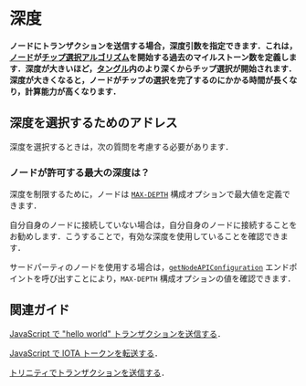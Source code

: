 # 深度
<!-- # Depth -->

**ノードにトランザクションを送信する場合，深度引数を指定できます．これは，[ノード](../network/nodes.md)が[チップ選択アルゴリズム](../network/the-tangle.md#tip-selection)を開始する過去のマイルストーン数を定義します．深度が大きいほど，[タングル](../network/the-tangle.md)内のより深くからチップ選択が開始されます．深度が大きくなると，ノードがチップの選択を完了するのにかかる時間が長くなり，計算能力が高くなります．**
<!-- **When sending a transaction to a node, you can specify a depth argument, which defines how many milestones in the past the [node](../network/nodes.md) starts the [tip selection algorithm](../network/the-tangle.md#tip-selection). The greater the depth, the farther back in the [Tangle](../network/the-tangle.md) the node starts. A greater depth increases the time that nodes take to complete tip selection, making them use more computational power.** -->

## 深度を選択するためのアドレス
<!-- ## Advice for choosing a depth -->

深度を選択するときは，次の質問を考慮する必要があります．
<!-- When choosing a depth, you should consider the following question. -->

### ノードが許可する最大の深度は？
<!-- ### What is the maximum depth that your node will allow? -->

深度を制限するために，ノードは [`MAX-DEPTH`](root://node-software/0.1/iri/references/iri-configuration-options.md#max-depth) 構成オプションで最大値を定義できます．
<!-- To restrict the depth, nodes can define a maximum value for it in the [`MAX-DEPTH`](root://node-software/0.1/iri/references/iri-configuration-options.md#max-depth) configuration option. -->

自分自身のノードに接続していない場合は，自分自身のノードに接続することをお勧めします．こうすることで，有効な深度を使用していることを確認できます．
<!-- If you aren't connected to your own node, you should consider doing so. This way, you can make sure that you're using a valid depth. -->

サードパーティのノードを使用する場合は，[`getNodeAPIConfiguration`](root://node-software/0.1/iri/references/api-reference.md#getnodeapiconfiguration) エンドポイントを呼び出すことにより，`MAX-DEPTH` 構成オプションの値を確認できます．
<!-- If you want to use a third-party node, you can check the value of this configuration option by calling the [`getNodeAPIConfiguration`](root://node-software/0.1/iri/references/api-reference.md#getnodeapiconfiguration) endpoint. -->

## 関連ガイド
<!-- ## Related guides -->

[JavaScript で "hello world" トランザクションを送信する](root://client-libraries/0.1/how-to-guides/js/send-your-first-bundle.md)．
<!-- [Send a "hello world" transaction in JavaScript](root://client-libraries/0.1/how-to-guides/js/send-your-first-bundle.md). -->

[JavaScript で IOTA トークンを転送する](root://client-libraries/0.1/how-to-guides/js/transfer-iota-tokens.md)．
<!-- [Transfer IOTA tokens in JavaScript](root://client-libraries/0.1/how-to-guides/js/transfer-iota-tokens.md). -->

[トリニティでトランザクションを送信する](root://wallets/0.1/trinity/how-to-guides/send-a-transaction.md)．
<!-- [Send a transaction in Trinity](root://wallets/0.1/trinity/how-to-guides/send-a-transaction.md). -->
